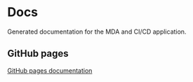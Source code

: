 # Docs
Generated documentation for the MDA and CI/CD application.

## GitHub pages
[GitHub pages documentation](https://github.com/DrazenFH/searchPicDocs/index.html)
